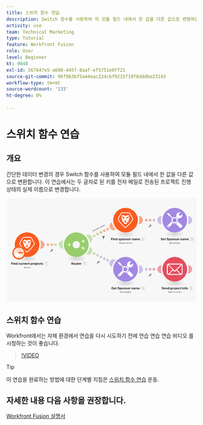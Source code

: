 ```yaml
---
title: 스위치 함수 연습
description: Switch 함수를 사용하여 의 모듈 필드 내에서 한 값을 다른 값으로 변환하는 방법을 알아봅니다 [!DNL Adobe Workfront Fusion].
activity: use
team: Technical Marketing
type: Tutorial
feature: Workfront Fusion
role: User
level: Beginner
kt: 9048
exl-id: 567847e5-a690-445f-8aaf-ef5751e0ff21
source-git-commit: 96f963bf5a44eac234cbf9215f19f6dddbe23143
workflow-type: tm+mt
source-wordcount: '133'
ht-degree: 0%

---
```


# 스위치 함수 연습

## 개요

간단한 데이터 변경의 경우 Switch 함수를 사용하여 모듈 필드 내에서 한 값을 다른 값으로 변환합니다. 이 연습에서는 두 글자로 된 키를 전자 메일로 전송된 프로젝트 진행 상태의 실제 이름으로 변경합니다.

![스위치 함수를 사용하는 이미지](assets/beyond-basic-modules-3.png)

## 스위치 함수 연습

Workfront에서는 자체 환경에서 연습을 다시 시도하기 전에 연습 연습 연습 비디오 를 시청하는 것이 좋습니다.

>[!VIDEO](https://video.tv.adobe.com/v/335289/?quality=12)

>[!TIP]
>
>이 연습을 완료하는 방법에 대한 단계별 지침은 [스위치 함수 연습](https://experienceleague.adobe.com/docs/workfront-learn/tutorials-workfront/fusion/exercises/switch-function.html?lang=en) 운동.


## 자세한 내용 다음 사항을 권장합니다.

[Workfront Fusion 설명서](https://experienceleague.adobe.com/docs/workfront/using/adobe-workfront-fusion/workfront-fusion-2.html?lang=en)
